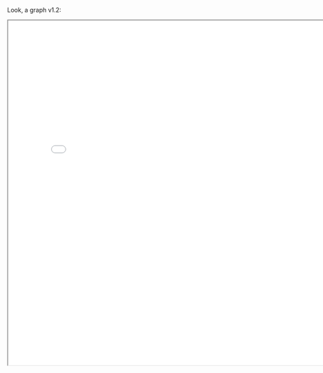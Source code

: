 Look, a graph v1.2:

<p align="center">
<iframe src="network/main.html" width="800" height="800"/></iframe>
</p>
